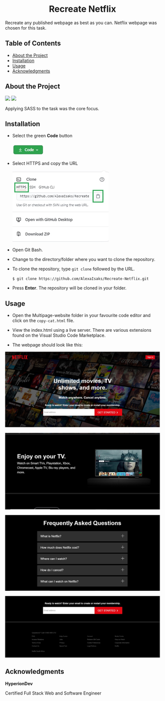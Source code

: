 <h1 align="center">Recreate Netflix</h1>

Recreate any published webpage as best as you can. Netflix webpage was chosen for this task.

## Table of Contents

* [About the Project](#about-the-project)
* [Installation](#installation)
* [Usage](#usage)
* [Acknowledgments](#acknowledgments)

## About the Project

![](https://img.shields.io/badge/HTML-brightgreen) ![](https://img.shields.io/badge/SASS-green)

Applying SASS to the task was the core focus.

## Installation

* Select the green **Code** button  

  ![code button](./readme-images/code-button.jpg)

* Select HTTPS and copy the URL 

  ![clone repo](./readme-images/clone.jpg) 

* Open Git Bash.
* Change to the directory/folder where you want to clone the repository.
* To clone the repository, type `git clone` followed by the URL. 

  `$ git clone https://github.com/AlexaIsaks/Recreate-Netflix.git`

* Press **Enter**. The repository will be cloned in your folder.

## Usage

* Open the Multipage-website folder in your favourite code editor and click on the `copy-cat.html` file.

* View the index.html using a live server. There are various extensions found on the Visual Studio Code Marketplace. 

* The webpage should look like this:

<p align="center"><img alt="netflix page" src="./readme-images/netflix-1.jpg" width="600"></p>
<p align="center"><img alt="netflix page" src="./readme-images/netflix-2.jpg" width="600"></p>
<p align="center"><img alt="netflix page" src="./readme-images/netflix-3.jpg" width="600"></p>
<p align="center"><img alt="netflix page" src="./readme-images/netflix-4.jpg" width="600"></p>

## Acknowledgments

**HyperionDev**

Certified Full Stack Web and Software Engineer 
